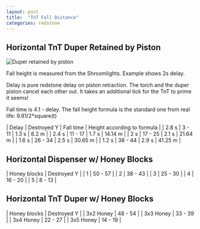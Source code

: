 ```yaml
---
layout: post
title:  "TnT Fall Distance"
categories: redstone
---
```


## Horizontal TnT Duper Retained by Piston

![Duper retained by piston](/random-minecraft/assets/tnt-fall-height/duper-piston.jpg)

Fall height is measured from the Shroomlights.  Example shows 2s delay.

Delay is pure redstone delay on piston retraction.  The torch
and the duper piston cancel each other out.  It takes an additional
tick for the TnT to prime it seems!

Fall time is 4.1 - delay.  The fall height formula is the standard
one from real life:  9.81/2*square(t)

| Delay | Destroyed Y | Fall time | Height according to formula |
| 2.8 s | 3 - 11 | 1.3 s | 8.2 m |
| 2.4 s | 11 - 17 | 1.7 s | 14.14 m |
| 2 s | 17 - 25 | 2.1 s | 21.64 m |
| 1.6 s | 26 - 34 | 2.5 s | 30.65 m |
| 1.2 s | 38 - 44 | 2.9 s | 41.25 m |


## Horizontal Dispenser w/ Honey Blocks

| Honey blocks | Destroyed Y |
| 1  | 50 - 57 |
| 2 | 38 - 43 |
| 3 | 25 - 30 |
| 4 | 16 - 20 |
| 5 | 8 - 13 |


## Horizontal TnT Duper w/ Honey Blocks

| Honey blocks | Destroyed Y |
| 3x2 Honey | 48 - 54 |
| 3x3 Honey | 33 - 39 |
| 3x4 Honey | 22 - 27 |
| 3x5 Honey | 14 - 19 |


